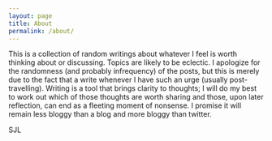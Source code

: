 ```yaml
---
layout: page
title: About
permalink: /about/
---
```


This is a collection of random writings about whatever I feel is worth thinking about or discussing. Topics are likely to be eclectic. I apologize for the randomness (and probably infrequency) of the posts, but this is merely due to the fact that a write whenever I have such an urge (usually post-travelling). Writing is a tool that brings clarity to thoughts; I will do my best to work out which of those thoughts are worth sharing and those, upon later reflection, can end as a fleeting moment of nonsense. I promise it will remain less bloggy than a blog and more bloggy than twitter.

SJL
